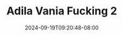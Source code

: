 --- 
title: "Adila Vania Fucking 2"
description: "streaming bokep Adila Vania Fucking 2   full vidio  "
date: 2024-09-19T09:20:48-08:00
file_code: "4bhdt38selyx"
draft: false
cover: "qk39cuney8pc0yc6.jpg"
tags: ["Adila", "Vania", "Fucking", "bokep-indo", "bokep-viral", "bokep-ig"]
length: 58
fld_id: "1483099"
foldername: "Adila vania telegram"
categories: ["Adila vania telegram"]
views: 0
---